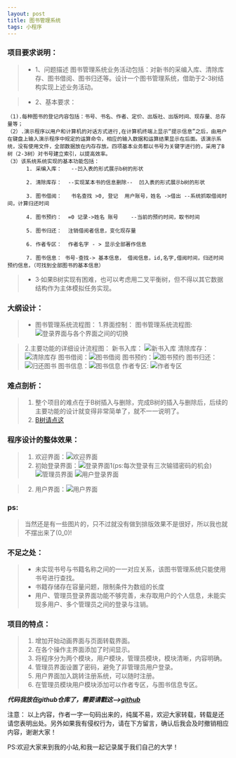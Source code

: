```yaml
---
layout: post
title: 图书管理系统
tags: 小程序
---
```

### 项目要求说明：



> * 1、问题描述
图书管理系统业务活动包括：对新书的采编入库、清除库存、图书借阅、图书归还等。设计一个图书管理系统，借助于2-3树结构实现上述业务活动。

> * 2、基本要求：

>
```
（1).每种图书的登记内容包括：书号、书名、作者、定价、出版社、出版时间、现存量、总存量等；
（2）.演示程序以用户和计算机的对话方式进行,在计算机终端上显示“提示信息”之后，由用户在键盘上输入演示程序中规定的运算命令，相应的输入数据和运算结果显示在后面。该演示系统，没有使用文件，全部数据放在内存存放。四项基本业务都以书号为关键字进行的，采用了B树（2-3树）对书号建立索引，以提高效率。
（3）该系统系统实现的基本功能包括：
      1. 采编入库：   --凹入表的形式展示b树的形状

      2. 清除库存：  --实现某本书的信息删除--  凹入表的形式展示b树的形状

      3. 图书借阅：   书名查找 >0, 登记  用户账号，姓名 ->借出 --系统抓取借阅时间，计算归还时间

      4. 图书预约： 	=0 记录->姓名 账号    --当前的预约时间，取书时间

      5. 图书归还：	注销借阅者信息，变化现存量

      6. 作者专区：  作者名字 - > 显示全部著作信息

      7. 图书信息： 书号-查找-> 基本信息， 借阅信息，id,名字,借阅时间，归还时间预约信息，（可找到全部图书的基本信息）
```
> * 3·如果B树实现有困难，也可以考虑用二叉平衡树，但不得以其它数据结构作为主体模拟任务实现。


### 大纲设计：


>  * 图书管理系统流程图：
> 1.界面控制：
    图书管理系统流程图:   ![登录界面与各个界面之间的切换](./images/posts/2018-03-09/图书管理系统流程图.png)

> 2.主要功能的详细设计流程图：
       新书入库：
       ![新书入库](./images/posts/2018-03-09/图书采集.png)
         清除库存：![清除库存](/images/posts/2018-03-09/清除库存.png)
          图书借阅：![图书借阅](/images/posts/2018-03-09/图书借阅.png)
          图书预约：![图书预约](/images/posts/2018-03-09/图书预约.png)
          图书归还：![归还图书](/images/posts/2018-03-09/图书归还.png)
          图书信息：![图书信息](/images/posts/2018-03-09/图书信息.png)
          作者专区: ![作者专区](/images/posts/2018-03-09/作者专区.png)



### 难点剖析：


 > 1. 整个项目的难点在于B树插入与删除，完成B树的插入与删除后，后续的主要功能的设计就变得非常简单了，就不一一说明了。
 > 2. [B树请点这](https://16110905035.github.io/2018/03/Btree/)



###  程序设计的整体效果：


 > 1. 欢迎界面：![欢迎界面](/images/posts/2018-03-09/欢迎界面.png)
 > 2. 初始登录界面：![登录界面1](/images/posts/2018-03-09/初始登录界面.png)(ps:每次登录有三次输错密码的机会)
 ![管理员界面](/images/posts/2018-03-09/管理员界面.jpg)
 ![用户登录界面](/images/posts/2018-03-09/用户登录界面.png)

 > 2. 用户界面：![用户界面](/images/posts/2018-03-09/用户界面.png)

### ps:
> 当然还是有一些图片的，只不过就没有做到排版效果不是很好，所以我也就不摆出来了(0_0)!




###  不足之处：


 > * 未实现书号与书籍名称之间的一一对应关系，该图书管理系统只能使用书号进行查找。
 > * 书籍存储存在容量问题，限制条件为数组的长度
 > * 用户、管理员登录界面功能不够完善，未存取用户的个人信息，未能实现多用户、多个管理员之间的登录与注销。



### 项目的特点：
 > 1. 增加开始动画界面与页面转载界面。
> 2. 在各个操作主界面添加了时间显示。
> 3. 将程序分为两个模块，用户模块，管理员模块，模块清晰，内容明确。
> 4. 管理员界面设置了密码，避免了非管理员用户登录。
> 5. 用户界面加入跳转注册系统，可以随时注册。
> 6. 在管理员模块用户模块添加可以作者专区，与图书信息专区。


***代码我放在github仓库了，需要请戳这-->[github](https://github.com/16110905035/Books-Management-System-BMS-)***

注意： 以上内容，作者一字一句码出来的，纯属不易，欢迎大家转载，转载是还请您表明出处。另外如果我有侵权行为，请在下方留言，确认后我会及时撤销相应内容，谢谢大家！

 PS:欢迎大家来到我的小站,和我一起记录属于我们自己的大学！
